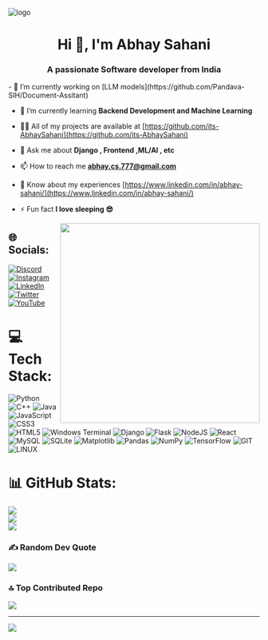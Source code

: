 ![logo](https://www.techtarget.com/visuals/searchEnterpriseAI/ai-platforms/searchEnterpriseAI_021.png)

<h1 align="center">Hi 👋, I'm Abhay Sahani</h1>
<h3 align="center">A passionate Software developer from India</h3>
- 🔭 I’m currently working on [LLM models](https://github.com/Pandava-SIH/Document-Assitant)

- 🌱 I’m currently learning **Backend Development and Machine Learning**

- 👨‍💻 All of my projects are available at [https://github.com/its-AbhaySahani](https://github.com/its-AbhaySahani)

- 💬 Ask me about **Django , Frontend ,ML/AI , etc**

- 📫 How to reach me **abhay.cs.777@gmail.com**

- 📄 Know about my experiences [https://www.linkedin.com/in/abhay-sahani/](https://www.linkedin.com/in/abhay-sahani/)

- ⚡ Fun fact **I love sleeping 😎**

<img align = "Right" width ="400" src="https://user-images.githubusercontent.com/55389276/140866485-8fb1c876-9a8f-4d6a-98dc-08c4981eaf70.gif">

## 🌐 Socials:
[![Discord](https://img.shields.io/badge/Discord-%237289DA.svg?logo=discord&logoColor=white)](https://discord.gg/its_abhay#5028) [![Instagram](https://img.shields.io/badge/Instagram-%23E4405F.svg?logo=Instagram&logoColor=white)](https://instagram.com/explore_abhay_) [![LinkedIn](https://img.shields.io/badge/LinkedIn-%230077B5.svg?logo=linkedin&logoColor=white)](https://linkedin.com/in/abhay-sahani) [![Twitter](https://img.shields.io/badge/Twitter-%231DA1F2.svg?logo=Twitter&logoColor=white)](https://twitter.com/Explore_Abhay_) [![YouTube](https://img.shields.io/badge/YouTube-%23FF0000.svg?logo=YouTube&logoColor=white)](https://youtube.com/@@coderx_Abhay) 

# 💻 Tech Stack:
![Python](https://img.shields.io/badge/python-3670A0?style=for-the-badge&logo=python&logoColor=ffdd54) ![C++](https://img.shields.io/badge/c++-%2300599C.svg?style=for-the-badge&logo=c%2B%2B&logoColor=white) ![Java](https://img.shields.io/badge/java-%23ED8B00.svg?style=for-the-badge&logo=openjdk&logoColor=white) ![JavaScript](https://img.shields.io/badge/javascript-%23323330.svg?style=for-the-badge&logo=javascript&logoColor=%23F7DF1E) ![CSS3](https://img.shields.io/badge/css3-%231572B6.svg?style=for-the-badge&logo=css3&logoColor=white) ![HTML5](https://img.shields.io/badge/html5-%23E34F26.svg?style=for-the-badge&logo=html5&logoColor=white) ![Windows Terminal](https://img.shields.io/badge/Windows%20Terminal-%234D4D4D.svg?style=for-the-badge&logo=windows-terminal&logoColor=white) ![Django](https://img.shields.io/badge/django-%23092E20.svg?style=for-the-badge&logo=django&logoColor=white) ![Flask](https://img.shields.io/badge/flask-%23000.svg?style=for-the-badge&logo=flask&logoColor=white) ![NodeJS](https://img.shields.io/badge/node.js-6DA55F?style=for-the-badge&logo=node.js&logoColor=white) ![React](https://img.shields.io/badge/react-%2320232a.svg?style=for-the-badge&logo=react&logoColor=%2361DAFB) ![MySQL](https://img.shields.io/badge/mysql-%2300000f.svg?style=for-the-badge&logo=mysql&logoColor=white) ![SQLite](https://img.shields.io/badge/sqlite-%2307405e.svg?style=for-the-badge&logo=sqlite&logoColor=white) ![Matplotlib](https://img.shields.io/badge/Matplotlib-%23ffffff.svg?style=for-the-badge&logo=Matplotlib&logoColor=black) ![Pandas](https://img.shields.io/badge/pandas-%23150458.svg?style=for-the-badge&logo=pandas&logoColor=white) ![NumPy](https://img.shields.io/badge/numpy-%23013243.svg?style=for-the-badge&logo=numpy&logoColor=white) ![TensorFlow](https://img.shields.io/badge/TensorFlow-%23FF6F00.svg?style=for-the-badge&logo=TensorFlow&logoColor=white) ![GIT](https://img.shields.io/badge/Git-fc6d26?style=for-the-badge&logo=git&logoColor=white) ![LINUX](https://img.shields.io/badge/Linux-FCC624?style=for-the-badge&logo=linux&logoColor=black)
# 📊 GitHub Stats:
![](https://github-readme-stats.vercel.app/api?username=its-AbhaySahani&theme=dark&hide_border=false&include_all_commits=false&count_private=false)<br/>
![](https://github-readme-streak-stats.herokuapp.com/?user=its-AbhaySahani&theme=dark&hide_border=false)<br/>
![](https://github-readme-stats.vercel.app/api/top-langs/?username=its-AbhaySahani&theme=dark&hide_border=false&include_all_commits=false&count_private=false&layout=compact)

### ✍️ Random Dev Quote
![](https://quotes-github-readme.vercel.app/api?type=horizontal&theme=radical)

### 🔝 Top Contributed Repo
![](https://github-contributor-stats.vercel.app/api?username=its-AbhaySahani&limit=5&theme=dark&combine_all_yearly_contributions=true)

---
[![](https://visitcount.itsvg.in/api?id=its-AbhaySahani&icon=0&color=0)](https://visitcount.itsvg.in)

<!-- Proudly created with GPRM ( https://gprm.itsvg.in ) -->
<!-- Proudly created with GPRM ( https://gprm.itsvg.in ) -->
